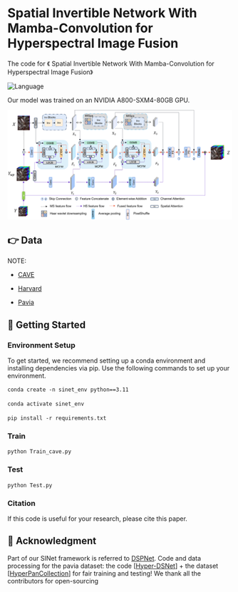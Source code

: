 #  Spatial Invertible Network With Mamba-Convolution for  Hyperspectral Image Fusion

 The code for 《 Spatial Invertible Network With Mamba-Convolution for  Hyperspectral Image Fusion》

![Language](https://img.shields.io/badge/language-python-brightgreen) 

Our model was trained on an NVIDIA A800-SXM4-80GB GPU.

<div align="center">
    <img src="SINet.png" alt="framework" width="800"/>
</div>

## 👉 Data
  NOTE:

* [CAVE](https://www.cs.columbia.edu/CAVE/databases/multispectral/)

* [Harvard](http://vision.seas.harvard.edu/hyperspec/)

* [Pavia](https://github.com/liangjiandeng/HyperPanCollection)



## 🌿 Getting Started

### Environment Setup

To get started, we recommend setting up a conda environment and installing dependencies via pip. Use the following commands to set up your environment.
    
    conda create -n sinet_env python==3.11
    
    conda activate sinet_env 
    
    pip install -r requirements.txt
    
    

### Train 
    
    python Train_cave.py

### Test
    python Test.py

### Citation
If this code is useful for your research, please cite this paper.



## 🌸 Acknowledgment
Part of our SINet framework is referred to [DSPNet](https://github.com/syc11-25/DSPNet/tree/main). Code and data processing for the pavia dataset: the code [[Hyper-DSNet](https://github.com/liangjiandeng/Hyper-DSNet)] + the dataset  [[HyperPanCollection](https://github.com/liangjiandeng/HyperPanCollection)] for fair training and testing! We thank all the contributors for open-sourcing
